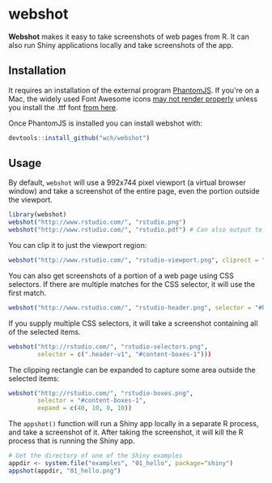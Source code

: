 webshot
=======

**Webshot** makes it easy to take screenshots of web pages from R. It can also run Shiny applications locally and take screenshots of the app.


## Installation

It requires an installation of the external program [PhantomJS](http://phantomjs.org/). If you're on a Mac, the widely used Font Awesome icons [may not render properly](https://github.com/ariya/phantomjs/issues/12132) unless you install the .ttf font [from here](http://fortawesome.github.io/Font-Awesome/).

Once PhantomJS is installed you can install webshot with:

```R
devtools::install_github("wch/webshot")
```


## Usage

By default, `webshot` will use a 992x744 pixel viewport (a virtual browser window) and take a screenshot of the entire page, even the portion outside the viewport.

```R
library(webshot)
webshot("http://www.rstudio.com/", "rstudio.png")
webshot("http://www.rstudio.com/", "rstudio.pdf") # Can also output to PDF
```

You can clip it to just the viewport region:

```R
webshot("http://www.rstudio.com/", "rstudio-viewport.png", cliprect = "viewport")
```

You can also get screenshots of a portion of a web page using CSS selectors. If there are multiple matches for the CSS selector, it will use the first match.

```R
webshot("http://www.rstudio.com/", "rstudio-header.png", selector = "#header")
```

If you supply multiple CSS selectors, it will take a screenshot containing all of the selected items.

```R
webshot("http://rstudio.com/", "rstudio-selectors.png",
        selector = c(".header-v1", "#content-boxes-1")))
```

The clipping rectangle can be expanded to capture some area outside the selected items:

```R
webshot("http://rstudio.com/", "rstudio-boxes.png",
        selector = "#content-boxes-1",
        expand = c(40, 10, 0, 10))
```


The `appshot()` function will run a Shiny app locally in a separate R process, and take a screenshot of it. After taking the screenshot, it will kill the R process that is running the Shiny app.

```R
# Get the directory of one of the Shiny examples
appdir <- system.file("examples", "01_hello", package="shiny")
appshot(appdir, "01_hello.png")
```
